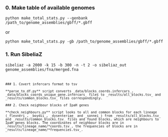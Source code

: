 ### 0. Make table of available genomes

<pre><code>python make_total_stats.py --genbank /path_to/genome_assemblies/gbff/*.gbff</code></pre>

or

<pre><code>python make_total_stats.py -gb /path_to/genome_assemblies/gbff/*.gbff</code></pre>

### 1. Run SibeliaZ

<pre><code>sibeliaz -a 2000 -k 15 -b 300 -n -t 2 -o sibeliaz_out genome_assemblies/fna/merged.fna<pre><code>

### 1. Covert infercars format to tsv

**parse_to_df.py** script converts _data/blocks_coords.infercars_, _data/blocks_coords_unique_gene.infercars_ files to _results/all_blocks.tsv_ and _results/common_blocks.tsv_ files correspondingly.

### 2. Check neighbour blocks of IpaH genes

**check_neighbours.py** script looks to all and common blocks for each lineage (_flexneri_, _boydii_, _dysenteriae_ and _sonnei_) from _results/all_blocks.tsv_ and _results/common_blocks.tsv_ files and found blocks, which are neighbours to IpaH genes blocks. The coordinates of neighbour blocks are in _results/lineage_name/*coords.tsv_, the frequencies of blocks are in _results/lineage_name/*frequencies.tsv_.

